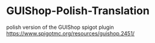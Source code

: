 # GUIShop-Polish-Translation
polish version of the GUIShop spigot plugin https://www.spigotmc.org/resources/guishop.2451/
